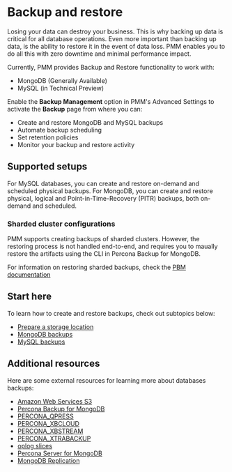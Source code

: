 # Backup and restore

Losing your data can destroy your business. This is why backing up data is critical for all database operations.
Even more important than backing up data, is the ability to restore it in the event of data loss.
PMM enables you to do all this with zero downtime and minimal performance impact.

Currently, PMM provides Backup and Restore functionality to work with:

- MongoDB (Generally Available)
- MySQL (in Technical Preview)

Enable the **Backup Management** option in PMM's Advanced Settings to activate the **Backup** page from where you can:

- Create and restore MongoDB and MySQL backups
- Automate backup scheduling
- Set retention policies
- Monitor your backup and restore activity

## Supported setups

For MySQL databases, you can create and restore on-demand and scheduled physical backups. 
For MongoDB, you can create and restore physical, logical and Point-in-Time-Recovery (PITR) backups, both on-demand and scheduled.

### Sharded cluster configurations
PMM supports creating backups of sharded clusters. However, the restoring process is not handled end-to-end, and requires you to maually restore the artifacts using the CLI in Percona Backup for MongoDB.

For information on restoring sharded backups, check the [PBM documentation](https://docs.percona.com/percona-backup-mongodb/usage/restore.html)
  

## Start here
To learn how to create and restore backups, check out subtopics below:

- [Prepare a storage location](prepare_storage_location.md)
- [MongoDB  backups](../../get-started/backup/backup_mongo.md)
- [MySQL backups](backup_mysql.md) 


## Additional resources
Here are some external resources for learning more about databases backups:

- [Amazon Web Services S3](https://aws.amazon.com/s3/)
- [Percona Backup for MongoDB](https://www.percona.com/doc/percona-backup-mongodb/installation.html)
- [PERCONA_QPRESS](https://docs.percona.com/percona-xtrabackup/2.4/backup_scenarios/compressed_backup.html)
- [PERCONA_XBCLOUD](https://www.percona.com/doc/percona-xtrabackup/2.3/xbcloud/xbcloud.html)
- [PERCONA_XBSTREAM](https://www.percona.com/doc/percona-xtrabackup/2.3/xbstream/xbstream.html)
- [PERCONA_XTRABACKUP](https://www.percona.com/software/mysql-database/percona-xtrabackup)
- [oplog slices](https://www.percona.com/doc/percona-backup-mongodb/glossary.html#term-oplog-slice)
- [Percona Server for MongoDB](https://www.percona.com/software/mongo-database/percona-server-for-mongodb)
- [MongoDB Replication](https://docs.mongodb.com/manual/replication/)
